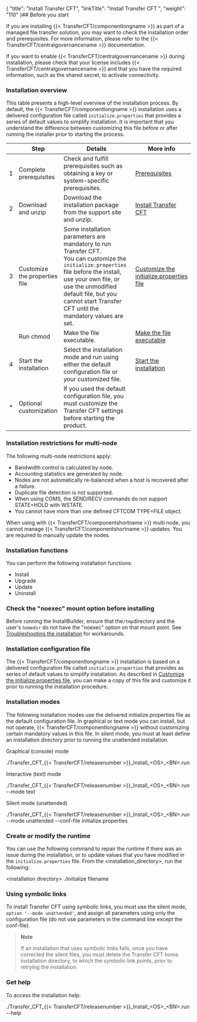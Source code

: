 {
    "title": "Install Transfer CFT",
    "linkTitle": "Install Transfer CFT ",
    "weight": "110"
}## Before you start

If you are installing {{< TransferCFT/componentlongname  >}} as part of a managed file transfer solution, you may want to check the installation order and prerequisites. For more information, please refer to the {{< TransferCFT/centralgovernancename  >}} documentation.

If you want to enable {{< TransferCFT/centralgovernancename  >}} during installation, please check that your license includes {{< TransferCFT/centralgovernancename  >}} and that you have the required information, such as the shared secret, to activate connectivity.

### Installation overview

This table presents a high-level overview of the installation process. By default, the {{< TransferCFT/componentlongname  >}} installation uses a delivered configuration file called `initialize.properties` that provides a series of default values to simplify installation. It is important that you understand the difference between customizing this file before or after running the installer prior to starting the process.


|   | Step  | Details  | More info  |
| --- | --- | --- | --- |
| 1  | Complete prerequisites  | Check and fulfill prerequisites such as obtaining a key or system-specific prerequisites.  | <a href="prereqs_overview" >Prerequisites</a>  |
| 2  | Download and unzip  | Download the installation package from the support site and unzip.  | <a href="#Download" >Install Transfer CFT</a>  |
| 3  | Customize the properties file  | Some installation parameters are mandatory to run Transfer CFT.<br/> You can customize the <code>initialize.properties</code> file before the install, use your own file, or use the unmodified default file, but you cannot start Transfer CFT until the mandatory values are set. | <a href="new_install_ux" >Customize the initialize.properties file</a> <a href="../../windows_install_start_here/before_you_start_win/properties_file_win"></a>  |
|   | Run chmod  | Make the file executable.  | <a href="install_transfer_cft_1#Make" >Make the file executable</a>  |
| 4  | Start the installation  | Select the installation mode and run using either the default configuration file or your customized file.  | <a href="install_transfer_cft_1" >Start the installation</a>  |
| *  | Optional customization  | If you used the default configuration file, you must customize the Transfer CFT settings before starting the product.  |   |


### Installation restrictions for multi-node

The following multi-node restrictions apply:

- Bandwidth control is calculated by node.
- Accounting statistics are generated by node.
- Nodes are not automatically re-balanced when a host is recovered after a failure.
- Duplicate file detection is not supported.
- When using COMS, the SEND/RECV commands do not support STATE=HOLD with WSTATE.
- You cannot have more than one defined CFTCOM TYPE=FILE object.

When using with {{< TransferCFT/componentshortname  >}} multi node, you cannot manage {{< TransferCFT/componentshortname  >}} updates. You are required to manually update the nodes.

### Installation functions

You can perform the following installation functions:

- Install
- Upgrade
- Update
- Uninstall

### Check the "noexec" mount option before installing

Before running the InstallBuilder, ensure that the` /tmp `directory and the user's `homedir` do not have the "noexec" option on that mount point. See [Troubleshooting the installation](../troubleshoot_registration) for workarounds.

### Installation configuration file

The {{< TransferCFT/componentlongname  >}} installation is based on a delivered configuration file called `initialize.properties` that provides as series of default values to simplify installation. As described in <a href="new_install_ux" class="MCXref xref">Customize the initialize.properties file</a>, you can make a copy of this file and customize it prior to running the installation procedure.

### Installation modes

The following installation modes use the delivered initialize.properties file as the default configuration file. In graphical or text mode you can install, but not operate, {{< TransferCFT/componentlongname  >}} without customizing certain mandatory values in this file. In silent mode, you must at least define an installation directory prior to running the unattended installation.

Graphical (console) mode

./Transfer\_CFT\_{{< TransferCFT/releasenumber  >}}\_Install\_&lt;OS>\_&lt;BN>.run

Interactive (text) mode

./Transfer\_CFT\_{{< TransferCFT/releasenumber  >}}\_Install\_&lt;OS>\_&lt;BN>.run --mode text

Silent mode (unattended)

./Transfer\_CFT\_{{< TransferCFT/releasenumber  >}}\_Install\_&lt;OS>\_&lt;BN>.run --mode unattended --conf-file initialize.properties

### Create or modify the runtime

You can use the following command to repair the runtime if there was an issue during the installation, or to update values that you have modified in the `initialize.properties` file. From the &lt;installation\_directory>, run the following:

&lt;installation directory> ./initialize filename

### Using symbolic links

To install Transfer CFT using symbolic links, you must use the silent mode, `option '--mode unattended'`, and assign all parameters using only the configuration file (do not use parameters in the command line except the conf-file).

> **Note**
>
> If an installation that uses symbolic links fails, once you have corrected the silent files, you must delete the Transfer CFT home installation directory, to which the symbolic link points, prior to retrying the installation.

### Get help

To access the installation help:

./Transfer\_CFT\_{{< TransferCFT/releasenumber  >}}\_Install\_&lt;OS>\_&lt;BN>.run --help
